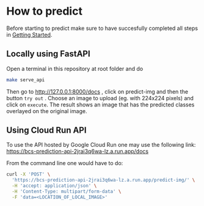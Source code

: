 # How to predict

Before starting to predict make sure to have succesfully completed all steps in [Getting Started](./getting_started.md).

## Locally using FastAPI

Open a terminal in this repository at root folder and do
```bash
make serve_api
```

Then go to http://127.0.0.1:8000/docs , click on predict-img and then the button `try out` . Choose an image to upload (eg. with 224x224 pixels) and click on `execute`. The result shows an image that has the predicted classes overlayed on the original image.

## Using Cloud Run API

To use the API hosted by Google Cloud Run one may use the following link: https://bcs-prediction-api-2jrai3q6wa-lz.a.run.app/docs

From the command line one would have to do:

```bash
curl -X 'POST' \
  'https://bcs-prediction-api-2jrai3q6wa-lz.a.run.app/predict-img/' \
  -H 'accept: application/json' \
  -H 'Content-Type: multipart/form-data' \
  -F 'data=<LOCATION_OF_LOCAL_IMAGE>'
```
